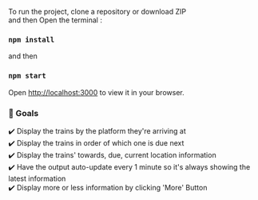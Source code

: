 To run the project, clone a repository or download ZIP <br />
and then Open the terminal :   

### `npm install` 

and then

### `npm start`

Open [http://localhost:3000](http://localhost:3000) to view it in your browser.

### 🥅  Goals 
✔️ Display the trains by the platform they're arriving at <br />
✔️ Display the trains in order of which one is due next <br />
✔️ Display the trains' towards, due, current location information  <br />
✔️ Have the output auto-update every 1 minute so it's always showing the latest information <br />
✔️ Display more or less information by clicking 'More' Button 

